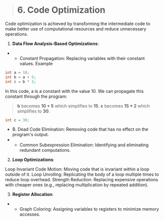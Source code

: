 > # 6. Code Optimization

Code optimization is achieved by transforming the intermediate code to make better use of computational resources and reduce unnecessary operations.

1. **Data Flow Analysis-Based Optimizations**:

- - Constant Propagation:
Replacing variables with their constant values.
Example
```C++
int a = 10;
int b = a + 5;
int c = b * 2;
```
In this code, a is a constant with the value 10. We can propagate this constant through the program:  
> **b** becomes **10 + 5** which simplifies to **15**.
> **c** becomes **15 * 2** which simplifies to **30**.
```C++
int c = 30;
```
- B. Dead Code Elimination:
Removing code that has no effect on the program's output.
- - Common Subexpression Elimination:
Identifying and eliminating redundant computations.

2. **Loop Optimizations**:

Loop Invariant Code Motion:
Moving code that is invariant within a loop outside of it.
Loop Unrolling:
Replicating the body of a loop multiple times to reduce loop overhead.
Strength Reduction:
Replacing expensive operations with cheaper ones (e.g., replacing multiplication by repeated addition).

3. **Register Allocation**:

- - Graph Coloring:
Assigning variables to registers to minimize memory accesses.